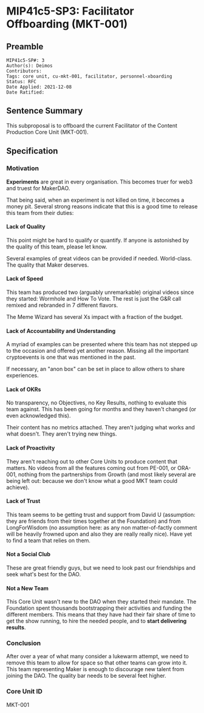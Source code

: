 # MIP41c5-SP3: Facilitator Offboarding (MKT-001)

## Preamble

```
MIP41c5-SP#: 3
Author(s): Deimos
Contributors:
Tags: core unit, cu-mkt-001, facilitator, personnel-xboarding
Status: RFC
Date Applied: 2021-12-08
Date Ratified:
```

## Sentence Summary

This subproposal is to offboard the current Facilitator of the Content Production Core Unit (MKT-001).

## Specification

### Motivation

**Experiments** are great in every organisation. This becomes truer for web3 and truest for MakerDAO.

That being said, when an experiment is not killed on time, it becomes a money pit. Several strong reasons indicate that this is a good time to release this team from their duties:

#### Lack of Quality

This point might be hard to qualify or quantify. If anyone is astonished by the quality of this team, please let know.

Several examples of great videos can be provided if needed. World-class. The quality that Maker deserves. 

#### Lack of Speed

This team has produced two (arguably unremarkable) original videos since they started: Wormhole and How To Vote. 
The rest is just the G&R call remixed and rebranded in 7 different flavors.

The Meme Wizard has several Xs impact with a fraction of the budget.

#### Lack of Accountability and Understanding

A myriad of examples can be presented where this team has not stepped up to the occasion and offered yet another reason. Missing all the important cryptoevents is one that was mentioned in the past.

If necessary, an "anon box" can be set in place to allow others to share experiences.

#### Lack of OKRs

No transparency, no Objectives, no Key Results, nothing to evaluate this team against. This has been going for months and they haven't changed (or even acknowledged this).

Their content has no metrics attached. They aren't judging what works and what doesn't. They aren't trying new things.

#### Lack of Proactivity

They aren't reaching out to other Core Units to produce content that matters. No videos from all the features coming out from PE-001, or ORA-001, nothing from the partnerships from Growth (and most likely several are being left out: because we don't know what a good MKT team could achieve).

#### Lack of Trust

This team seems to be getting trust and support from David U (assumption: they are friends from their times together at the Foundation) and from LongForWisdom (no assumption here: as any non matter-of-factly comment will be heavily frowned upon and also they are really really nice). Have yet to find a team that relies on them.

#### Not a Social Club

These are great friendly guys, but we need to look past our friendships and seek what's best for the DAO.

#### Not a New Team

This Core Unit wasn't new to the DAO when they started their mandate. The Foundation spent thousands bootstrapping their activities and funding the different members. This means that they have had their fair share of time to get the show running, to hire the needed people, and to **start delivering results**.

### Conclusion

After over a year of what many consider a lukewarm attempt, we need to remove this team to allow for space so that other teams can grow into it. This team representing Maker is enough to discourage new talent from joining the DAO. The quality bar needs to be several feet higher.

### Core Unit ID

MKT-001